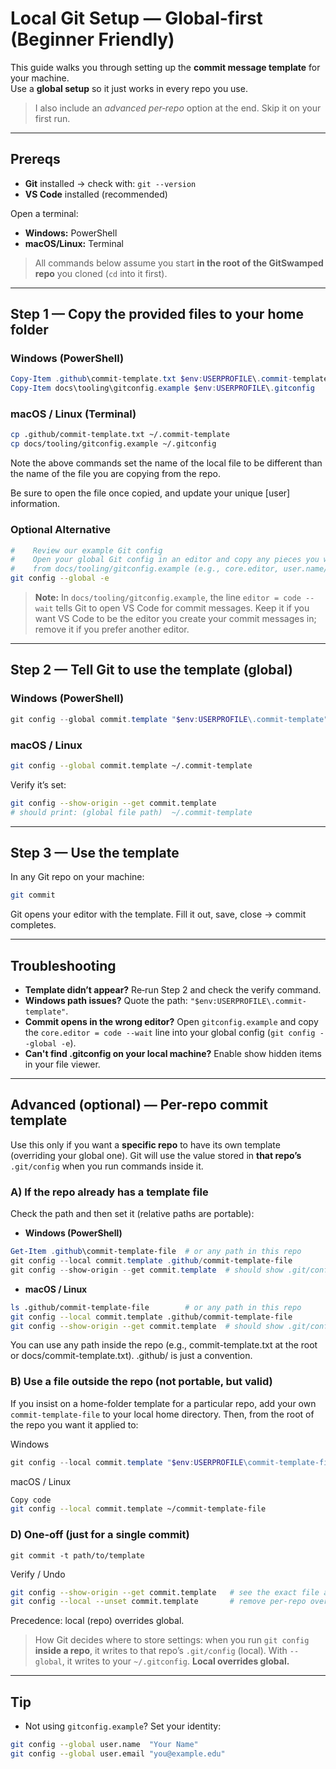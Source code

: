 # Local Git Setup — Global‑first (Beginner Friendly)

This guide walks you through setting up the **commit message template** for your machine.  
Use a **global setup** so it just works in every repo you use.

> I also include an *advanced per‑repo* option at the end. Skip it on your first run.

---

## Prereqs
- **Git** installed → check with: `git --version`
- **VS Code** installed (recommended)

Open a terminal:
- **Windows:** PowerShell
- **macOS/Linux:** Terminal

> All commands below assume you start **in the root of the GitSwamped repo** you cloned (`cd` into it first).

---

## Step 1 — Copy the provided files to your home folder

### Windows (PowerShell)
```powershell
Copy-Item .github\commit-template.txt $env:USERPROFILE\.commit-template
Copy-Item docs\tooling\gitconfig.example $env:USERPROFILE\.gitconfig
```

### macOS / Linux (Terminal)
```bash
cp .github/commit-template.txt ~/.commit-template
cp docs/tooling/gitconfig.example ~/.gitconfig
```
Note the above commands set the name of the local file to be different than the name of the file you are copying from the repo. 

Be sure to open the file once copied, and update your unique [user] information.

### Optional Alternative 
```bash
#    Review our example Git config
#    Open your global Git config in an editor and copy any pieces you want
#    from docs/tooling/gitconfig.example (e.g., core.editor, user.name/email).
git config --global -e
```

> **Note:** In `docs/tooling/gitconfig.example`, the line `editor = code --wait` tells Git to open VS Code for commit messages. Keep it if you want VS Code to be the editor you create your commit messages in; remove it if you prefer another editor.

---

## Step 2 — Tell Git to use the template (global)

### Windows (PowerShell)
```powershell
git config --global commit.template "$env:USERPROFILE\.commit-template"
```

### macOS / Linux
```bash
git config --global commit.template ~/.commit-template
```

Verify it’s set:
```bash
git config --show-origin --get commit.template
# should print: (global file path)  ~/.commit-template
```

---

## Step 3 — Use the template

In any Git repo on your machine:
```bash
git commit
```
Git opens your editor with the template. Fill it out, save, close → commit completes.

---

## Troubleshooting

- **Template didn’t appear?** Re‑run Step 2 and check the verify command.
- **Windows path issues?** Quote the path: `"$env:USERPROFILE\.commit-template"`.
- **Commit opens in the wrong editor?** Open `gitconfig.example` and copy the `core.editor = code --wait` line into your global config (`git config --global -e`).
- **Can't find .gitconfig on your local machine?** Enable show hidden items in your file viewer.

---

## Advanced (optional) — Per-repo commit template

Use this only if you want a **specific repo** to have its own template (overriding your global one). Git will use the value stored in **that repo’s** `.git/config` when you run commands inside it.

### A) If the repo already has a template file
Check the path and then set it (relative paths are portable):

- **Windows (PowerShell)**
```powershell
Get-Item .github\commit-template-file  # or any path in this repo
git config --local commit.template .github/commit-template-file
git config --show-origin --get commit.template  # should show .git/config
```
- **macOS / Linux**
```bash
ls .github/commit-template-file        # or any path in this repo
git config --local commit.template .github/commit-template-file
git config --show-origin --get commit.template  # should show .git/config
```
You can use any path inside the repo (e.g., commit-template.txt at the root or docs/commit-template.txt). .github/ is just a convention.

### B) Use a file outside the repo (not portable, but valid)
If you insist on a home-folder template for a particular repo, add your own `commit-template-file` to your local home directory. Then, from the root of the repo you want it applied to:

Windows
```powershell
git config --local commit.template "$env:USERPROFILE\commit-template-file"
```
macOS / Linux
```bash
Copy code
git config --local commit.template ~/commit-template-file
```

### D) One-off (just for a single commit)
```
git commit -t path/to/template
```

Verify / Undo
```bash
git config --show-origin --get commit.template   # see the exact file and where it’s set
git config --local --unset commit.template       # remove per-repo override
```

Precedence: local (repo) overrides global.

> How Git decides where to store settings: when you run `git config` **inside a repo**, it writes to that repo’s `.git/config` (local). With `--global`, it writes to your `~/.gitconfig`. **Local overrides global.**

---

## Tip

- Not using `gitconfig.example`? Set your identity:

```bash
git config --global user.name  "Your Name"
git config --global user.email "you@example.edu"
```

